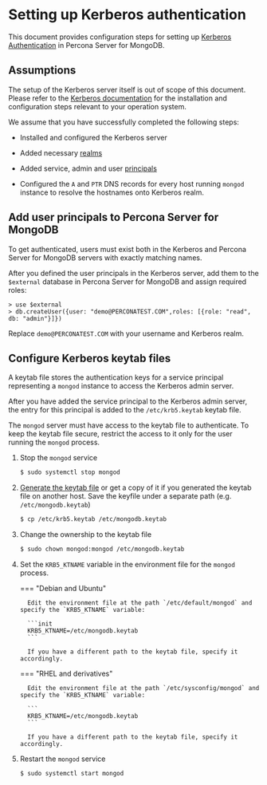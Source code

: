 # Setting up Kerberos authentication

This document provides configuration steps for setting up [Kerberos Authentication](authentication.md#kerberos-authentication) in Percona Server for MongoDB.

## Assumptions

The setup of the Kerberos server itself is out of scope of this document. Please refer to the [Kerberos documentation](https://web.mit.edu/kerberos/krb5-latest/doc/admin/install_kdc.html) for the installation and configuration steps relevant to your operation system.

We assume that you have successfully completed the following steps:

* Installed and configured the Kerberos server

* Added necessary [realms](https://web.mit.edu/kerberos/krb5-1.12/doc/admin/realm_config.html)

* Added service, admin and user [principals](https://web.mit.edu/kerberos/krb5-1.5/krb5-1.5.4/doc/krb5-user/What-is-a-Kerberos-Principal_003f.html#What-is-a-Kerberos-Principal_003f)

* Configured the `A` and `PTR` DNS records for every host running `mongod` instance to resolve the hostnames onto Kerberos realm.

## Add user principals to Percona Server for MongoDB

To get authenticated, users must exist both in the Kerberos and Percona Server for MongoDB servers with exactly matching names.

After you defined the user principals in the Kerberos server, add them to the `$external` database in Percona Server for MongoDB and assign required roles:

```{.javascript data-prompt=">"}
> use $external
> db.createUser({user: "demo@PERCONATEST.COM",roles: [{role: "read", db: "admin"}]})
```

Replace `demo@PERCONATEST.COM` with your username and Kerberos realm.

## Configure Kerberos keytab files

A keytab file stores the authentication keys for a service principal representing a `mongod` instance to access the Kerberos admin server.

After you have added the service principal to the Kerberos admin server, the entry for this principal is added to the `/etc/krb5.keytab` keytab file.

The `mongod` server must have access to the keytab file to authenticate. To keep the keytab file secure, restrict the access to it only for the user running the `mongod` process.


1. Stop the `mongod` service

    ```{.bash data-prompt="$"}
    $ sudo systemctl stop mongod
    ```

2. [Generate the keytab file](https://web.mit.edu/kerberos/krb5-1.5/krb5-1.5.4/doc/krb5-install/The-Keytab-File.html) or get a copy of it if you generated the keytab file on another host. Save the keyfile under a separate path (e.g. `/etc/mongodb.keytab`)

    ```{.bash data-prompt="$"}
    $ cp /etc/krb5.keytab /etc/mongodb.keytab
    ```

3. Change the ownership to the keytab file

    ```{.bash data-prompt="$"}
    $ sudo chown mongod:mongod /etc/mongodb.keytab
    ```

4. Set the `KRB5_KTNAME` variable in the environment file for the `mongod` process.

    === "Debian and Ubuntu"

         Edit the environment file at the path `/etc/default/mongod` and specify the `KRB5_KTNAME` variable:

         ```init
         KRB5_KTNAME=/etc/mongodb.keytab
         ```

         If you have a different path to the keytab file, specify it accordingly.

    === "RHEL and derivatives"

         Edit the environment file at the path `/etc/sysconfig/mongod` and specify the `KRB5_KTNAME` variable:

         ```
         KRB5_KTNAME=/etc/mongodb.keytab
         ```

         If you have a different path to the keytab file, specify it accordingly.

5. Restart the `mongod` service

    ```{.bash data-prompt="$"}
    $ sudo systemctl start mongod
    ```

